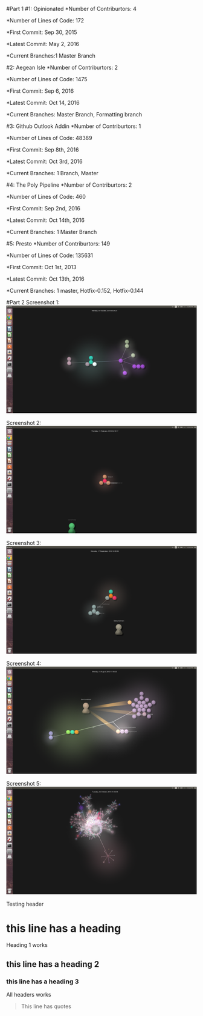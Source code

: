 #Part 1
#1: Opinionated
*Number of Contriburtors: 4

*Number of Lines of Code: 172

*First Commit: Sep 30, 2015

*Latest Commit: May 2, 2016

*Current Branches:1 Master Branch

#2: Aegean Isle
*Number of Contriburtors: 2

*Number of Lines of Code: 1475

*First Commit: Sep 6, 2016

*Latest Commit: Oct 14, 2016

*Current Branches: Master Branch, Formatting branch

#3: Github Outlook Addin
*Number of Contriburtors: 1 

*Number of Lines of Code: 48389

*First Commit: Sep 8th, 2016

*Latest Commit: Oct 3rd, 2016

*Current Branches: 1 Branch, Master

#4: The Poly Pipeline
*Number of Contriburtors: 2

*Number of Lines of Code: 460

*First Commit: Sep 2nd, 2016

*Latest Commit: Oct 14th, 2016

*Current Branches: 1 Master Branch

#5: Presto
*Number of Contriburtors: 149

*Number of Lines of Code: 135631

*First Commit: Oct 1st, 2013

*Latest Commit: Oct 13th, 2016

*Current Branches: 1 master, Hotfix-0.152, Hotfix-0.144 



#Part 2
Screenshot 1: ![](1gource.png)

Screenshot 2: ![](2gource.png)

Screenshot 3: ![](3gource.png)

Screenshot 4: ![](4gource.png)

Screenshot 5: ![](5gource.png)

Testing header
<p><h1>this line has a heading</h1></p>
Heading 1 works
<p><h2>this line has a heading 2</h2></p>
<p><h3>this line has a heading 3</h3></p>
All headers works
<p><blockquote>This line has quotes</blockquote><p>

